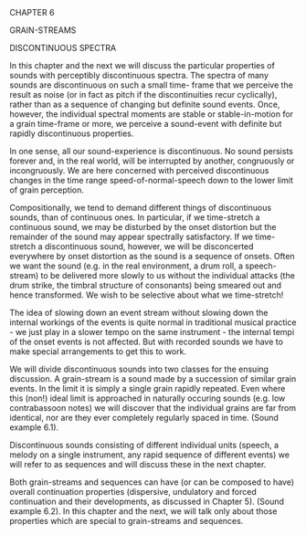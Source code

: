 <page id=55>
CHAPTER 6

GRAIN-STREAMS

DISCONTINUOUS SPECTRA

In this chapter and the next we will discuss the particular properties of sounds with perceptibly discontinuous spectra. The spectra of many sounds are discontinuous on such a small time- frame that we perceive the result as noise (or in fact as pitch if the discontinuities recur cyclically), rather than as a sequence of changing but definite sound events. Once, however, the individual spectral moments are stable or stable-in-motion for a grain time-frame or more, we perceive a sound-event with definite but rapidly discontinuous properties.

In one sense, all our sound-experience is discontinuous. No sound persists forever and, in the real world, will be interrupted by another, congruously or incongruously. We are here concerned with perceived discontinuous changes in the time range speed-of-normal-speech down to the lower limit of grain perception.

Compositionally, we tend to demand different things of discontinuous sounds, than of continuous ones.  In particular, if we time-stretch a continuous sound, we may be disturbed by the onset distortion but the remainder of the sound may appear spectrally satisfactory. If we time-stretch a discontinuous sound, however, we will be disconcerted everywhere by onset distortion as the sound is a sequence of onsets. Often we want the sound (e.g. in the real environment, a drum roll, a speech-stream) to be delivered more slowly to us without the individual attacks (the drum strike, the timbral structure of consonants) being smeared out and hence transformed. We wish to be selective about what we time-stretch!

The idea of slowing down an event stream without slowing down the internal workings of the events is quite normal in traditional musical practice - we just play in a slower tempo on the same instrument - the internal tempi of the onset events is not affected. But with recorded sounds we have to make special arrangements to get this to work.

We will divide discontinuous sounds into two classes for the ensuing discussion. A grain-stream is a sound made by a succession of similar grain events. In the limit it is simply a single grain rapidly repeated. Even where this (non!) ideal limit is approached in naturally occuring sounds (e.g. low contrabassoon notes) we will discover that the individual grains are far from identical, nor are they ever completely regularly spaced in time. (Sound example 6.1).

Discontinuous sounds consisting of different individual units (speech, a melody on a single instrument, any rapid sequence of different events) we will refer to as sequences and will discuss these in the next chapter.

Both grain-streams and sequences can have (or can be composed to have) overall continuation properties (dispersive, undulatory and forced continuation and their developments, as discussed in Chapter 5). (Sound example 6.2). In this chapter and the next, we will talk only about those properties which are special to grain-streams and sequences.
</page>

